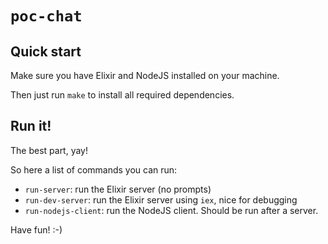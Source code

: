 `poc-chat`
==========

## Quick start

Make sure you have Elixir and NodeJS installed on your machine.

Then just run `make` to install all required dependencies.

## Run it!

The best part, yay!

So here a list of commands you can run:
 - `run-server`: run the Elixir server (no prompts)
 - `run-dev-server`: run the Elixir server using `iex`, nice for debugging
 - `run-nodejs-client`: run the NodeJS client. Should be run after a server.

Have fun! :-)
